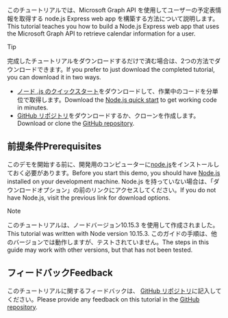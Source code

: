 <!-- markdownlint-disable MD002 MD041 -->

<span data-ttu-id="336da-101">このチュートリアルでは、Microsoft Graph API を使用してユーザーの予定表情報を取得する node.js Express web app を構築する方法について説明します。</span><span class="sxs-lookup"><span data-stu-id="336da-101">This tutorial teaches you how to build a Node.js Express web app that uses the Microsoft Graph API to retrieve calendar information for a user.</span></span>

> [!TIP]
> <span data-ttu-id="336da-102">完成したチュートリアルをダウンロードするだけで済む場合は、2つの方法でダウンロードできます。</span><span class="sxs-lookup"><span data-stu-id="336da-102">If you prefer to just download the completed tutorial, you can download it in two ways.</span></span>
>
> - <span data-ttu-id="336da-103">[ノード .js のクイックスタート](https://developer.microsoft.com/graph/quick-start?platform=option-node)をダウンロードして、作業中のコードを分単位で取得します。</span><span class="sxs-lookup"><span data-stu-id="336da-103">Download the [Node.js quick start](https://developer.microsoft.com/graph/quick-start?platform=option-node) to get working code in minutes.</span></span>
> - <span data-ttu-id="336da-104">[GitHub リポジトリ](https://github.com/microsoftgraph/msgraph-training-nodeexpressapp)をダウンロードするか、クローンを作成します。</span><span class="sxs-lookup"><span data-stu-id="336da-104">Download or clone the [GitHub repository](https://github.com/microsoftgraph/msgraph-training-nodeexpressapp).</span></span>

## <a name="prerequisites"></a><span data-ttu-id="336da-105">前提条件</span><span class="sxs-lookup"><span data-stu-id="336da-105">Prerequisites</span></span>

<span data-ttu-id="336da-106">このデモを開始する前に、開発用のコンピューターに[node.js](https://nodejs.org)をインストールしておく必要があります。</span><span class="sxs-lookup"><span data-stu-id="336da-106">Before you start this demo, you should have [Node.js](https://nodejs.org) installed on your development machine.</span></span> <span data-ttu-id="336da-107">Node.js を持っていない場合は、「ダウンロードオプション」の前のリンクにアクセスしてください。</span><span class="sxs-lookup"><span data-stu-id="336da-107">If you do not have Node.js, visit the previous link for download options.</span></span>

> [!NOTE]
> <span data-ttu-id="336da-108">このチュートリアルは、ノードバージョン10.15.3 を使用して作成されました。</span><span class="sxs-lookup"><span data-stu-id="336da-108">This tutorial was written with Node version 10.15.3.</span></span> <span data-ttu-id="336da-109">このガイドの手順は、他のバージョンでは動作しますが、テストされていません。</span><span class="sxs-lookup"><span data-stu-id="336da-109">The steps in this guide may work with other versions, but that has not been tested.</span></span>

## <a name="feedback"></a><span data-ttu-id="336da-110">フィードバック</span><span class="sxs-lookup"><span data-stu-id="336da-110">Feedback</span></span>

<span data-ttu-id="336da-111">このチュートリアルに関するフィードバックは、 [GitHub リポジトリ](https://github.com/microsoftgraph/msgraph-training-nodeexpressapp)に記入してください。</span><span class="sxs-lookup"><span data-stu-id="336da-111">Please provide any feedback on this tutorial in the [GitHub repository](https://github.com/microsoftgraph/msgraph-training-nodeexpressapp).</span></span>
